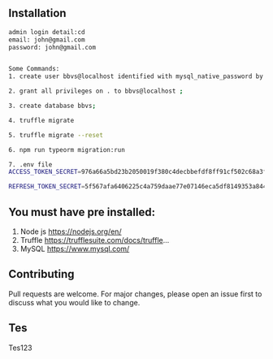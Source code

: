 ## Installation

```bash
admin login detail:cd
email: john@gmail.com
password: john@gmail.com


Some Commands:
1. create user bbvs@localhost identified with mysql_native_password by 'Password00$$' ;

2. grant all privileges on . to bbvs@localhost ;

3. create database bbvs;

4. truffle migrate

5. truffle migrate --reset

6. npm run typeorm migration:run

7. .env file
ACCESS_TOKEN_SECRET=976a66a5bd23b2050019f380c4decbbefdf8ff91cf502c68a3fe1ced91d7448cc54ce6c847657d53294e40889cef5bd996ec5b0fefc1f56270e06990657eeb6e

REFRESH_TOKEN_SECRET=5f567afa6406225c4a759daae77e07146eca5df8149353a844fa9ab67fba22780cb4baa5ea508214934531a6f35e67e96f16a0328559111c597856c660f177c2
```

## You must have pre installed:

1. Node js
   https://nodejs.org/en/
2. Truffle
   https://trufflesuite.com/docs/truffle...
3. MySQL
   https://www.mysql.com/

## Contributing

Pull requests are welcome. For major changes, please open an issue first
to discuss what you would like to change.

## Tes

Tes123
